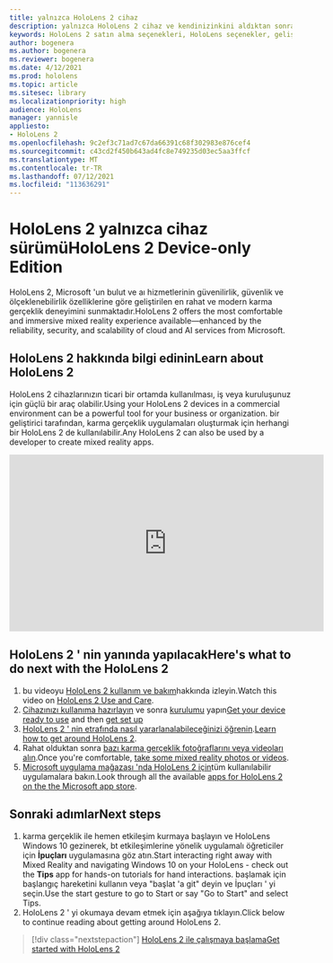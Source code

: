 ```yaml
---
title: yalnızca HoloLens 2 cihaz
description: yalnızca HoloLens 2 cihaz ve kendinizinkini aldıktan sonra ne yapmanız gerektiğini öğrenin.
keywords: HoloLens 2 satın alma seçenekleri, HoloLens seçenekler, geliştirici sürümü
author: bogenera
ms.author: bogenera
ms.reviewer: bogenera
ms.date: 4/12/2021
ms.prod: hololens
ms.topic: article
ms.sitesec: library
ms.localizationpriority: high
audience: HoloLens
manager: yannisle
appliesto:
- HoloLens 2
ms.openlocfilehash: 9c2ef3c71ad7c67da66391c68f302983e876cef4
ms.sourcegitcommit: c43cd2f450b643ad4fc8e749235d03ec5aa3ffcf
ms.translationtype: MT
ms.contentlocale: tr-TR
ms.lasthandoff: 07/12/2021
ms.locfileid: "113636291"
---
```

# <a name="hololens-2-device-only-edition"></a><span data-ttu-id="8628d-104">HoloLens 2 yalnızca cihaz sürümü</span><span class="sxs-lookup"><span data-stu-id="8628d-104">HoloLens 2 Device-only Edition</span></span>

<span data-ttu-id="8628d-105">HoloLens 2, Microsoft 'un bulut ve aı hizmetlerinin güvenilirlik, güvenlik ve ölçeklenebilirlik özelliklerine göre geliştirilen en rahat ve modern karma gerçeklik deneyimini sunmaktadır.</span><span class="sxs-lookup"><span data-stu-id="8628d-105">HoloLens 2 offers the most comfortable and immersive mixed reality experience available—enhanced by the reliability, security, and scalability of cloud and AI services from Microsoft.</span></span>

## <a name="learn-about-hololens-2"></a><span data-ttu-id="8628d-106">HoloLens 2 hakkında bilgi edinin</span><span class="sxs-lookup"><span data-stu-id="8628d-106">Learn about HoloLens 2</span></span>
<span data-ttu-id="8628d-107">HoloLens 2 cihazlarınızın ticari bir ortamda kullanılması, iş veya kuruluşunuz için güçlü bir araç olabilir.</span><span class="sxs-lookup"><span data-stu-id="8628d-107">Using your HoloLens 2 devices in a commercial environment can be a powerful tool for your business or organization.</span></span> <span data-ttu-id="8628d-108">bir geliştirici tarafından, karma gerçeklik uygulamaları oluşturmak için herhangi bir HoloLens 2 de kullanılabilir.</span><span class="sxs-lookup"><span data-stu-id="8628d-108">Any HoloLens 2 can also be used by a developer to create mixed reality apps.</span></span>

<iframe width="560" height="315" src="https://www.youtube.com/embed/XwOnHqiNAeU" frameborder="0" allow="accelerometer; autoplay; clipboard-write; encrypted-media; gyroscope; picture-in-picture" allowfullscreen></iframe>

## <a name="heres-what-to-do-next-with-the-hololens-2"></a><span data-ttu-id="8628d-109">HoloLens 2 ' nin yanında yapılacak</span><span class="sxs-lookup"><span data-stu-id="8628d-109">Here's what to do next with the HoloLens 2</span></span>

1. <span data-ttu-id="8628d-110">bu videoyu [HoloLens 2 kullanım ve bakım](/hololens/hololens2-maintenance##HoloLens-2-Use-and-Care)hakkında izleyin.</span><span class="sxs-lookup"><span data-stu-id="8628d-110">Watch this video on [HoloLens 2 Use and Care](/hololens/hololens2-maintenance##HoloLens-2-Use-and-Care).</span></span>
1. <span data-ttu-id="8628d-111">[Cihazınızı kullanıma hazırlayın](/hololens/hololens2-setup) ve sonra [kurulumu](/hololens/hololens2-start) yapın</span><span class="sxs-lookup"><span data-stu-id="8628d-111">[Get your device ready to use](/hololens/hololens2-setup) and then [get set up](/hololens/hololens2-start)</span></span>
1. <span data-ttu-id="8628d-112">[HoloLens 2 ' nin etrafında nasıl yararlanalabileceğinizi öğrenin](/hololens/holographic-home).</span><span class="sxs-lookup"><span data-stu-id="8628d-112">[Learn how to get around HoloLens 2](/hololens/holographic-home).</span></span>
1. <span data-ttu-id="8628d-113">Rahat olduktan sonra [bazı karma gerçeklik fotoğraflarını veya videoları alın](/hololens/holographic-photos-and-videos).</span><span class="sxs-lookup"><span data-stu-id="8628d-113">Once you're comfortable, [take some mixed reality photos or videos](/hololens/holographic-photos-and-videos).</span></span>
1. <span data-ttu-id="8628d-114">[Microsoft uygulama mağazası 'nda HoloLens 2 için](/hololens/holographic-store-apps)tüm kullanılabilir uygulamalara bakın.</span><span class="sxs-lookup"><span data-stu-id="8628d-114">Look through all the available [apps for HoloLens 2 on the the Microsoft app store](/hololens/holographic-store-apps).</span></span>

## <a name="next-steps"></a><span data-ttu-id="8628d-115">Sonraki adımlar</span><span class="sxs-lookup"><span data-stu-id="8628d-115">Next steps</span></span>

1. <span data-ttu-id="8628d-116">karma gerçeklik ile hemen etkileşim kurmaya başlayın ve HoloLens Windows 10 gezinerek, bt etkileşimlerine yönelik uygulamalı öğreticiler için **İpuçları** uygulamasına göz atın.</span><span class="sxs-lookup"><span data-stu-id="8628d-116">Start interacting right away with Mixed Reality and navigating Windows 10 on your HoloLens - check out the **Tips** app for hands-on tutorials for hand interactions.</span></span> <span data-ttu-id="8628d-117">başlamak için başlangıç hareketini kullanın veya "başlat 'a git" deyin ve İpuçları ' yi seçin.</span><span class="sxs-lookup"><span data-stu-id="8628d-117">Use the start gesture to go to Start or say "Go to Start" and select Tips.</span></span>
1. <span data-ttu-id="8628d-118">HoloLens 2 ' yi okumaya devam etmek için aşağıya tıklayın.</span><span class="sxs-lookup"><span data-stu-id="8628d-118">Click below to continue reading about getting around HoloLens 2.</span></span>

> [!div class="nextstepaction"]
> [<span data-ttu-id="8628d-119">HoloLens 2 ile çalışmaya başlama</span><span class="sxs-lookup"><span data-stu-id="8628d-119">Get started with HoloLens 2</span></span>](hololens2-basic-usage.md)